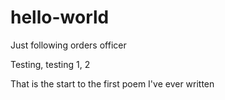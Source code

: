 # hello-world
Just following orders officer

Testing, testing
1, 2

That is the start to the first poem I've ever written
